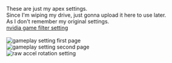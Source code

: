 These are just my apex settings.<br>
Since I'm wiping my drive, just gonna upload it here to use later.<br>
As I don't remember my original settings.
<br>
[nvidia game filter setting](https://www.youtube.com/watch?v=SyPfDWqV5Sw)<br>
<br>
![gameplay setting first page](/../../../../rabbitfishy/apex-settings/blob/main/gameplay%201.png)<br>
![gameplay setting second page](/../../../../rabbitfishy/apex-settings/blob/main/gameplay%202.png)<br>
![raw accel rotation setting](/../../../../rabbitfishy/apex-settings/blob/main/raw%20accel%20settings/mouse%20rotation%20(viper%20mini).PNG)
